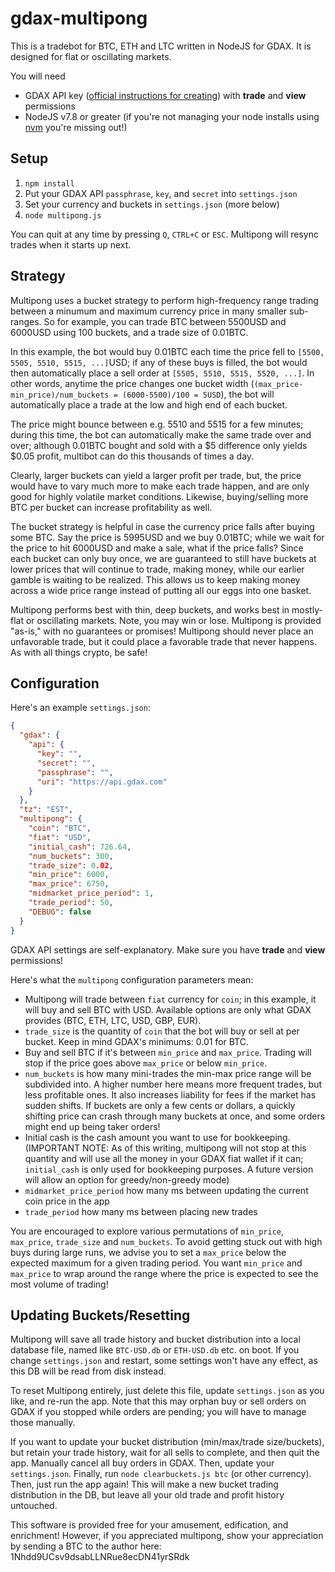 # gdax-multipong
This is a tradebot for BTC, ETH and LTC written in NodeJS for GDAX.  It is designed for flat or oscillating markets.

You will need
*  GDAX API key ([official instructions for creating](https://support.gdax.com/customer/en/portal/articles/2425383-how-can-i-create-an-api-key-for-gdax-)) with **trade** and **view** permissions
*  NodeJS v7.8 or greater (if you're not managing your node installs using [nvm](https://github.com/creationix/nvm) you're missing out!)

## Setup
1.  `npm install`
1.  Put your GDAX API `passphrase`, `key`, and `secret` into `settings.json`
1.  Set your currency and buckets in `settings.json` (more below)
1.  `node multipong.js`

You can quit at any time by pressing `Q`, `CTRL+C` or `ESC`.  Multipong will resync trades when it starts up next.

## Strategy
Multipong uses a bucket strategy to perform high-frequency range trading between a minumum and maximum currency price in many smaller sub-ranges.  So for example, you can trade BTC between 5500USD and 6000USD using 100 buckets, and a trade size of 0.01BTC.

In this example, the bot would buy 0.01BTC each time the price fell to `[5500, 5505, 5510, 5515, ...]`USD; if any of these buys is filled, the bot would then automatically place a sell order at `[5505, 5510, 5515, 5520, ...]`.  In other words, anytime the price changes one bucket width (`(max_price-min_price)/num_buckets = (6000-5500)/100 = 5USD`), the bot will automatically place a trade at the low and high end of each bucket.

The price might bounce between e.g. 5510 and 5515 for a few minutes; during this time, the bot can automatically make the same trade over and over; although 0.01BTC bought and sold with a $5 difference only yields $0.05 profit, multibot can do this thousands of times a day.

Clearly, larger buckets can yield a larger profit per trade, but, the price would have to vary much more to make each trade happen, and are only good for highly volatile market conditions.  Likewise, buying/selling more BTC per bucket can increase profitability as well.

The bucket strategy is helpful in case the currency price falls after buying some BTC.  Say the price is 5995USD and we buy 0.01BTC; while we wait for the price to hit 6000USD and make a sale, what if the price falls?  Since each bucket can only buy once, we are guaranteed to still have buckets at lower prices that will continue to trade, making money, while our earlier gamble is waiting to be realized.  This allows us to keep making money across a wide price range instead of putting all our eggs into one basket.

Multipong performs best with thin, deep buckets, and works best in mostly-flat or oscillating markets.  Note, you may win or lose.  Multipong is provided "as-is," with no guarantees or promises!  Multipong should never place an unfavorable trade, but it could place a favorable trade that never happens.  As with all things crypto, be safe!

## Configuration
Here's an example `settings.json`:
```json
{
  "gdax": {
    "api": {
      "key": "",
      "secret": "",
      "passphrase": "",
      "uri": "https://api.gdax.com"
    }
  },
  "tz": "EST",
  "multipong": {
    "coin": "BTC",
    "fiat": "USD",
    "initial_cash": 726.64,
    "num_buckets": 300,
    "trade_size": 0.02,
    "min_price": 6000,
    "max_price": 6750,
    "midmarket_price_period": 1,
    "trade_period": 50,
    "DEBUG": false
  }
}
```

GDAX API settings are self-explanatory.  Make sure you have **trade** and **view** permissions!

Here's what the `multipong` configuration parameters mean:

*  Multipong will trade between `fiat` currency for `coin`; in this example, it will buy and sell BTC with USD.  Available options are only what GDAX provides (BTC, ETH, LTC, USD, GBP, EUR).
*  `trade_size` is the quantity of `coin` that the bot will buy or sell at per bucket.  Keep in mind GDAX's minimums: 0.01 for BTC.
*  Buy and sell BTC if it's between `min_price` and `max_price`.  Trading will stop if the price goes above `max_price` or below `min_price`.
*  `num_buckets` is how many mini-trades the min-max price range will be subdivided into.  A higher number here means more frequent trades, but less profitable ones.  It also increases liability for fees if the market has sudden shifts.  If buckets are only a few cents or dollars, a quickly shifting price can crash through many buckets at once, and some orders might end up being taker orders!
*  Initial cash is the cash amount you want to use for bookkeeping.  (IMPORTANT NOTE: As of this writing, multipong will not stop at this quantity and will use all the money in your GDAX fiat wallet if it can; `initial_cash` is only used for bookkeeping purposes. A future version will allow an option for greedy/non-greedy mode)
*  `midmarket_price_period` how many ms between updating the current coin price in the app
*  `trade_period` how many ms between placing new trades

You are encouraged to explore various permutations of `min_price`, `max_price`, `trade_size` and `num_buckets`.  To avoid getting stuck out with high buys during large runs, we advise you to set a `max_price` below the expected maximum for a given trading period.  You want `min_price` and `max_price` to wrap around the range where the price is expected to see the most volume of trading!

## Updating Buckets/Resetting
Multipong will save all trade history and bucket distribution into a local database file, named like `BTC-USD.db` or `ETH-USD.db` etc. on boot.  If you change `settings.json` and restart, some settings won't have any effect, as this DB will be read from disk instead.

To reset Multipong entirely, just delete this file, update `settings.json` as you like, and re-run the app.  Note that this may orphan buy or sell orders on GDAX if you stopped while orders are pending; you will have to manage those manually.

If you want to update your bucket distribution (min/max/trade size/buckets), but retain your trade history, wait for all sells to complete, and then quit the app.  Manually cancel all buy orders in GDAX.  Then, update your `settings.json`.  Finally, run `node clearbuckets.js btc` (or other currency).  Then, just run the app again!  This will make a new bucket trading distribution in the DB, but leave all your old trade and profit history untouched.

This software is provided free for your amusement, edification, and enrichment!  However, if you appreciated multipong, show your appreciation by sending a BTC to the author here: 1Nhdd9UCsv9dsabLLNRue8ecDN41yrSRdk
